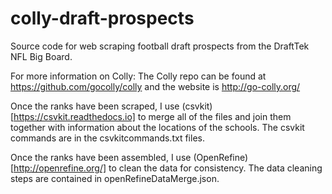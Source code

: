 # colly-draft-prospects
Source code for web scraping football draft prospects from the DraftTek NFL Big Board.



For more information on Colly:
The Colly repo can be found at https://github.com/gocolly/colly and the website is http://go-colly.org/

Once the ranks have been scraped, I use (csvkit)[https://csvkit.readthedocs.io] to merge all of the files and join them together with information about the locations of the schools.  The csvkit commands are in the csvkitcommands.txt files.

Once the ranks have been assembled, I use (OpenRefine)[http://openrefine.org/] to clean the data for consistency.  The data cleaning steps are contained in openRefineDataMerge.json.
